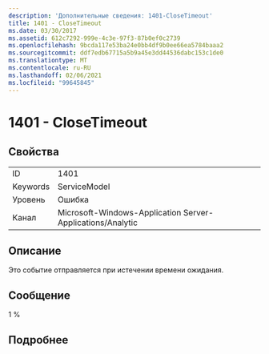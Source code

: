```yaml
---
description: 'Дополнительные сведения: 1401-CloseTimeout'
title: 1401 - CloseTimeout
ms.date: 03/30/2017
ms.assetid: 612c7292-999e-4c3e-97f3-87b0ef0c2739
ms.openlocfilehash: 9bcda117e53ba24e0bb4df9b0ee66ea5784baaa2
ms.sourcegitcommit: ddf7edb67715a5b9a45e3dd44536dabc153c1de0
ms.translationtype: MT
ms.contentlocale: ru-RU
ms.lasthandoff: 02/06/2021
ms.locfileid: "99645845"
---
```

# <a name="1401---closetimeout"></a>1401 - CloseTimeout

## <a name="properties"></a>Свойства  
  
|||  
|-|-|  
|ID|1401|  
|Keywords|ServiceModel|  
|Уровень|Ошибка|  
|Канал|Microsoft-Windows-Application Server-Applications/Analytic|  
  
## <a name="description"></a>Описание  

 Это событие отправляется при истечении времени ожидания.  
  
## <a name="message"></a>Сообщение  

 1 %  
  
## <a name="details"></a>Подробнее
